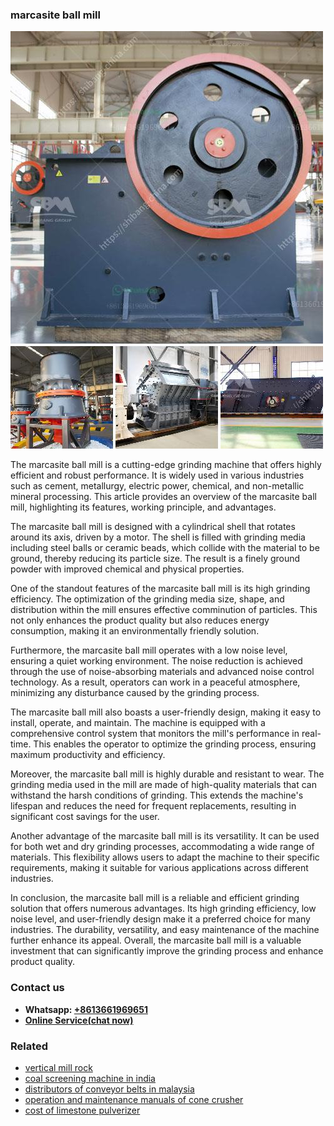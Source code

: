 <h3>marcasite ball mill</h3><img src='1708408332.jpg' alt=''><p>The marcasite ball mill is a cutting-edge grinding machine that offers highly efficient and robust performance. It is widely used in various industries such as cement, metallurgy, electric power, chemical, and non-metallic mineral processing. This article provides an overview of the marcasite ball mill, highlighting its features, working principle, and advantages.</p><p>The marcasite ball mill is designed with a cylindrical shell that rotates around its axis, driven by a motor. The shell is filled with grinding media including steel balls or ceramic beads, which collide with the material to be ground, thereby reducing its particle size. The result is a finely ground powder with improved chemical and physical properties.</p><p>One of the standout features of the marcasite ball mill is its high grinding efficiency. The optimization of the grinding media size, shape, and distribution within the mill ensures effective comminution of particles. This not only enhances the product quality but also reduces energy consumption, making it an environmentally friendly solution.</p><p>Furthermore, the marcasite ball mill operates with a low noise level, ensuring a quiet working environment. The noise reduction is achieved through the use of noise-absorbing materials and advanced noise control technology. As a result, operators can work in a peaceful atmosphere, minimizing any disturbance caused by the grinding process.</p><p>The marcasite ball mill also boasts a user-friendly design, making it easy to install, operate, and maintain. The machine is equipped with a comprehensive control system that monitors the mill's performance in real-time. This enables the operator to optimize the grinding process, ensuring maximum productivity and efficiency.</p><p>Moreover, the marcasite ball mill is highly durable and resistant to wear. The grinding media used in the mill are made of high-quality materials that can withstand the harsh conditions of grinding. This extends the machine's lifespan and reduces the need for frequent replacements, resulting in significant cost savings for the user.</p><p>Another advantage of the marcasite ball mill is its versatility. It can be used for both wet and dry grinding processes, accommodating a wide range of materials. This flexibility allows users to adapt the machine to their specific requirements, making it suitable for various applications across different industries.</p><p>In conclusion, the marcasite ball mill is a reliable and efficient grinding solution that offers numerous advantages. Its high grinding efficiency, low noise level, and user-friendly design make it a preferred choice for many industries. The durability, versatility, and easy maintenance of the machine further enhance its appeal. Overall, the marcasite ball mill is a valuable investment that can significantly improve the grinding process and enhance product quality.</p><h3>Contact us</h3><ul><li><strong>Whatsapp:&nbsp;<a href="https://wa.me/8613661969651">+8613661969651</a></strong></li><li><a href="https://swt.shibang-china.com/?git&amp;zhl&amp;marcasite ball mill"><strong>Online Service(chat now)</strong></a></li></ul><h3>Related</h3><ul><li><a href='vertical mill rock.md'>vertical mill rock</a></li><li><a href='coal screening machine in india.md'>coal screening machine in india</a></li><li><a href='distributors of conveyor belts in malaysia.md'>distributors of conveyor belts in malaysia</a></li><li><a href='operation and maintenance manuals of cone crusher.md'>operation and maintenance manuals of cone crusher</a></li><li><a href='cost of limestone pulverizer.md'>cost of limestone pulverizer</a></li></ul>